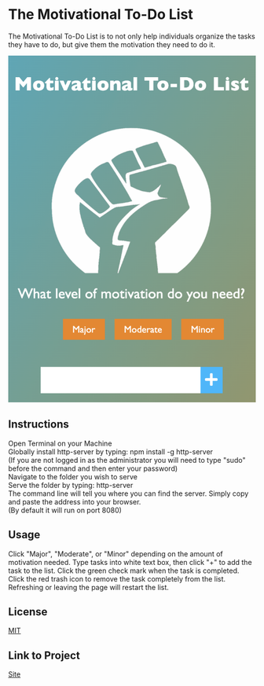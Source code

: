 # The Motivational To-Do List

The Motivational To-Do List is to not only help individuals organize the tasks they have to do, but give them the motivation they need to do it.

![Screenshot of App](/images/screenshot1.png)

## Instructions
Open Terminal on your Machine<br />
Globally install http-server by typing: npm install -g http-server<br />
(If you are not logged in as the administrator you will need to type "sudo" before the command and then enter your password)<br />
Navigate to the folder you wish to serve<br />
Serve the folder by typing: http-server<br />
The command line will tell you where you can find the server. Simply copy and paste the address into your browser.<br />
(By default it will run on port 8080)

## Usage

Click "Major", "Moderate", or "Minor" depending on the amount of motivation needed.
Type tasks into white text box, then click "+" to add the task to the list.
Click the green check mark when the task is completed.
Click the red trash icon to remove the task completely from the list.
Refreshing or leaving the page will restart the list.

## License

[MIT](https://choosealicense.com/licenses/mit/)

## Link to Project
[Site](https://adoring-nightingale-88c7d9.netlify.app/)
